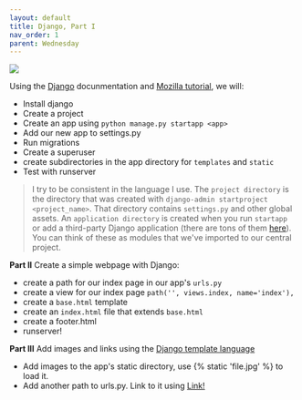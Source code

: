 ```yaml
---
layout: default
title: Django, Part I 
nav_order: 1
parent: Wednesday 
---
```


![](https://www.marc-richter.info/wp-content/uploads/2018/08/Django_Pony-632x208.png)


Using the [Django](https://docs.djangoproject.com/en/2.2/) docunmentation and [Mozilla tutorial](https://developer.mozilla.org/en-US/docs/Learn/Server-side/Django/Tutorial_local_library_website), we will:
- Install django 
- Create a project
- Create an app using `python manage.py startapp <app>`
- Add our new app to settings.py
- Run migrations 
- Create a superuser
- create subdirectories in the app directory for `templates` and `static`
- Test with runserver

> I try to be consistent in the language I use.  The `project directory` is the directory that was created with `django-admin startproject <project_name>`.  That directory contains `settings.py` and other global assets.  An `application directory` is created when you run `startapp` or add a third-party Django application (there are tons of them [here](https://djangopackages.org/)).  You can think of these as modules that we've imported to our central project. 
  

**Part II**
Create a simple webpage with Django:
- create a path for our index page in our app's `urls.py`
- create a view for our index page `path('', views.index, name='index'),`
- create a `base.html` template
- create an `index.html` file that extends `base.html`
- create a footer.html 
- runserver!

**Part III**
Add images and links using the [Django template language](https://docs.djangoproject.com/en/2.2/ref/templates/language/) 
- Add images to the app's static directory, use {% static 'file.jpg' %} to load it. 
- Add another path to urls.py.  Link to it using <a href="{% url 'path_name' %}">Link!</a>


